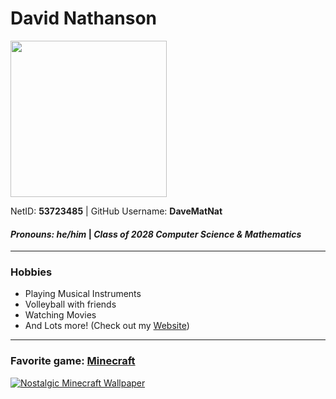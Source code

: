 # David Nathanson
<img src="IMG_6327.jpeg" width=250px/>

NetID: **53723485** | GitHub Username: **DaveMatNat**
#### *Pronouns: he/him* | *Class of 2028 Computer Science & Mathematics*
---
### Hobbies
- Playing Musical Instruments
- Volleyball with friends
- Watching Movies
- And Lots more! (Check out my [Website](https://davematnat.com/))
---
### Favorite game: <a href="http://www.minecraft.net/"> Minecraft </a>
<a href="http://www.minecraft.net/"><img src="https://i.redd.it/5uuduk40yno71.jpg" alt="Nostalgic Minecraft Wallpaper"/><a/>
